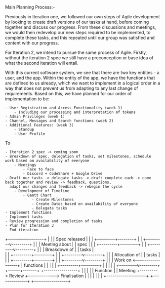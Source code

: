 Main Planning Process:-

Previously in Iteration one, we followed our own steps of Agile development by looking to create draft versions of our tasks at hand, before coming together and discuss our progress. From these discussions and meetings, we would then redevelop our new steps required to be implemented, to complete these tasks, and this repeated until our group was satisfied and content with our progress. 

For Iteration 2, we intend to pursue the same process of Agile. Firstly, without the iteration 2 spec we still have a preconception or base idea of what the second iteration will entail.

With this current software system, we see that there are two key entities - a user, and the app. Within the entity of the app, we have the functions that are defined to us already, which we want to implement in a logical order in a way that does not prevent us from adapting to any last change of requirements. Based on this, we have planned for our order of implementation to be:

    - User Registration and Access Functionality (week 1)
        - Including our processing and interpretation of tokens
    - Admin Privileges (week 1)
    - Channel, Messages and Search functions (week 2)
    - Additional Features: (week 3)
        - Standup
        - User Profile

To

    - Iteration 2 spec -> coming soon 
    - Breakdown of spec, delegation of tasks, set milestones, schedule work based on availability of everyone
        - Meetings
            - Face to face
            - Discord + CodeShare + Google Drive
    - Draft our tasks -> delegate tasks -> draft complete each -> come back together and review -> feedback, questions, 
      adapt our changes and feedback -> rebegin the cycle
        - Development of Timeline
            - Gantt Chart
                - Create Milestones
                - Create Dates based on availability of everyone    
                - Delegate tasks
    - Implement functions
    - Implement tasks
    - Review progression and completion of tasks
    - Plan for Iteration 3
    - End iteration
+------------------+
|         	       |
|   Spec released  |
|       	       |
+---------+--------+
   	      |
   	      |
+---------v---------+
|   	            |
|    Meeting about  |
|        spec       |
|      	 	        |
+---------+---------+
          |
 	      |
+---------v---------+
|         	        |
|    Breakdown of   |
|       tasks    	|     
|         	        |
+---------+---------+
  	      |
 	      |
+---------v---------+
|         	     	|
|   Allocation of	|
|        tasks    	|
|         	        |
+---------+---------+
      	  |
     	  |
+---------v---------+
|         	        |
|      Work on  	 <-----------------+
|     functions	    |             	   |
|         	        |              	   |
+---------+---------+              	   |
 	      |                     	   |
          |                     	   |
+---------v---------+           +------+-------+              +-----------------+
|         	         |          |          	   |              |     Function    |
|      Meeting   	 +--------->     Review    +------------->   Finalisation   |
|        	         |       	|         	   |              |           	    |
+--------------------+       	+--------------+         	  +-----------------+




